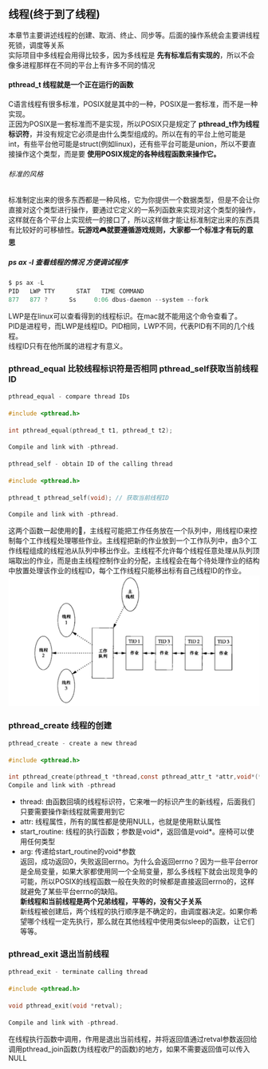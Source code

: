 ## 线程(终于到了线程)
本章节主要讲述线程的创建、取消、终止、同步等。后面的操作系统会主要讲线程死锁，调度等关系<br>
实际项目中多线程会用得比较多，因为多线程是 **先有标准后有实现的**，所以不会像多进程那样在不同的平台上有许多不同的情况<br>
#### pthread_t 线程就是一个正在运行的函数
C语言线程有很多标准，POSIX就是其中的一种，POSIX是一套标准，而不是一种实现。<br>
正因为POSIX是一套标准而不是实现，所以POSIX只是规定了 **pthread_t作为线程标识符**，并没有规定它必须是由什么类型组成的。所以在有的平台上他可能是int，有些平台他可能是struct(例如linux)，还有些平台可能是union，所以不要直接操作这个类型，而是要 **使用POSIX规定的各种线程函数来操作它。**<br>
###### 标准的风格
标准制定出来的很多东西都是一种风格，它为你提供一个数据类型，但是不会让你直接对这个类型进行操作，要通过它定义的一系列函数来实现对这个类型的操作，这样就在各个平台上实现统一的接口了，所以这样做才能让标准制定出来的东西具有比较好的可移植性。**玩游戏🎮就要遵循游戏规则，大家都一个标准才有玩的意思**<br>
##### ps ax -l 查看线程的情况 方便调试程序
```c
$ ps ax -L
PID   LWP TTY      STAT   TIME COMMAND
877   877 ?      Ss     0:06 dbus-daemon --system --fork
```
LWP是在linux可以查看得到的线程标识。在mac就不能用这个命令查看了。<br>
PID是进程号，而LWP是线程ID。PID相同，LWP不同，代表PID有不同的几个线程。<br>
线程ID只有在他所属的进程才有意义。<br>
### pthread_equal 比较线程标识符是否相同 pthread_self获取当前线程ID
```c
pthread_equal - compare thread IDs

#include <pthread.h>

int pthread_equal(pthread_t t1, pthread_t t2);

Compile and link with -pthread.

pthread_self - obtain ID of the calling thread

#include <pthread.h>

pthread_t pthread_self(void); // 获取当前线程ID

Compile and link with -pthread.
```
这两个函数一起使用的🌰，主线程可能把工作任务放在一个队列中，用线程ID来控制每个工作线程处理哪些作业。主线程把新的作业放到一个工作队列中，由3个工作线程组成的线程池从队列中移出作业。主线程不允许每个线程任意处理从队列顶端取出的作业，而是由主线程控制作业的分配，主线程会在每个待处理作业的结构中放置处理该作业的线程ID，每个工作线程只能移出标有自己线程ID的作业。<br>
![工作队列实例](./img/workqueue.png "工作队列实例")<br>
### pthread_create 线程的创建
```c
pthread_create - create a new thread

#include <pthread.h>

int pthread_create(pthread_t *thread,const pthread_attr_t *attr,void*(*start_routine)(void*),void *arg);
Compile and link with -pthread
```
* thread: 由函数回填的线程标识符，它来唯一的标识产生的新线程，后面我们只要需要操作新线程就需要用到它
* attr: 线程属性，所有的属性都是使用NULL，也就是使用默认属性
* start_routine: 线程的执行函数；参数是void*，返回值是void*。座椅可以使用任何类型
* arg: 传递给start_routine的void*参数<br>
返回，成功返回0，失败返回errno。为什么会返回errno？因为一些平台error是全局变量，如果大家都使用同一个全局变量，那么多线程下就会出现竞争的可能，所以POSIX的线程函数一般在失败的时候都是直接返回errno的，这样就避免了某些平台errno的缺陷。<br>
**新线程和当前线程是两个兄弟线程，平等的，没有父子关系**<br>
新线程被创建后，两个线程的执行顺序是不确定的，由调度器决定。如果你希望哪个线程一定先执行，那么就在其他线程中使用类似sleep的函数，让它们等等。<br>
### pthread_exit 退出当前线程
```c
pthread_exit - terminate calling thread

#include <pthread.h>

void pthread_exit(void *retval);

Compile and link with -pthread.
```
在线程执行函数中调用，作用是退出当前线程，并将返回值通过retval参数返回给调用pthread_join函数(为线程收尸的函数)的地方，如果不需要返回值可以传入NULL<br>




